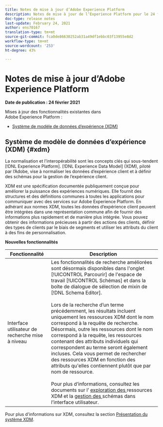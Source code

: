 ```yaml
---
title: Notes de mise à jour d’Adobe Experience Platform
description: Notes de mise à jour de l’Experience Platform pour le 24 février 2021.
doc-type: release notes
last-update: February 24, 2021
author: ens70167
translation-type: tm+mt
source-git-commit: fca0de86630252ab31a49df1ebbc03f13955e8d2
workflow-type: tm+mt
source-wordcount: '253'
ht-degree: 43%

---
```



# Notes de mise à jour d’Adobe Experience Platform

**Date de publication : 24 février 2021**

Mises à jour des fonctionnalités existantes dans Adobe Experience Platform :

- [Système de modèle de données d’expérience (XDM)](#xdm)

## Système de modèle de données d’expérience (XDM) {#xdm}

La normalisation et l&#39;interopérabilité sont les concepts clés qui sous-tendent [!DNL Experience Platform]. [!DNL Experience Data Model] (XDM), piloté par l’Adobe, vise à normaliser les données d’expérience client et à définir des schémas pour la gestion de l’expérience client.

XDM est une spécification documentée publiquement conçue pour améliorer la puissance des expériences numériques. Elle fournit des structures et des définitions communes à toutes les applications pour communiquer avec des services sur Adobe Experience Platform. En adhérant aux normes XDM, toutes les données d’expérience client peuvent être intégrées dans une représentation commune afin de fournir des informations plus rapidement et de manière plus intégrée. Vous pouvez obtenir des informations précieuses à partir des actions des clients, définir des types de clients par le biais de segments et utiliser les attributs du client à des fins de personnalisation.

**Nouvelles fonctionnalités**

| Fonctionnalité | Description |
| --- | --- |
| Interface utilisateur de recherche mise à niveau | Les fonctionnalités de recherche améliorées sont désormais disponibles dans l&#39;onglet [!UICONTROL Parcourir] de l&#39;espace de travail [!UICONTROL Schémas] et dans la boîte de dialogue de sélection de mixin de [!DNL Schema Editor].<br><br>Lors de la recherche d’un terme précédemment, les résultats incluent uniquement les ressources XDM dont le nom correspond à la requête de recherche. Désormais, outre les ressources dont le nom correspond à la requête, les ressources contenant des attributs individuels qui correspondent au terme seront également incluses. Cela vous permet de rechercher des ressources XDM en fonction des attributs qu&#39;elles contiennent plutôt que par nom de ressource.<br><br>Pour plus d’informations, consultez les documents sur l’ [exploration des ](../../xdm/ui/explore.md) ressources XDM et la  [gestion des ](../../xdm/ui/resources/schemas.md) schémas dans l’interface utilisateur. |

Pour plus d&#39;informations sur XDM, consultez la section [Présentation du système XDM](../../xdm/home.md).